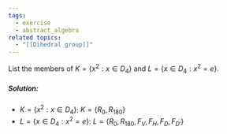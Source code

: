 ```yaml
---
tags:
  - exercise
  - abstract_algebra
related topics:
  - "[[Dihedral group]]"
---
```

List the members of $K = \{x^2 : x \in D_4\}$ and $L = \{x \in D_4 : x^2 = e\}$.
##### Solution:
- $K = \{x^2 : x \in D_4\}$:
	$K=\{R_0,R_{180}\}$
- $L = \{x \in D_4 : x^2 = e\}$:
	$L = \{R_0,R_{180},F_V,F_H,F_D,F_{D'}\}$
